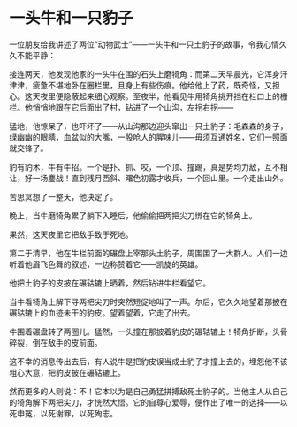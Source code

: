 # 一头牛和一只豹子
一位朋友给我讲述了两位“动物武士”——一头牛和一只土豹子的故事，令我心情久久不能平静： 

 接连两天，他发现他家的一头牛在围的石头上磨犄角：而第二天早晨光，它浑身汗津津，疲惫不堪地卧在圈栏里，且身上有些伤痕。他给他上了药，既奇怪，又担心。这天夜里便隐蔽起来细心观察。至夜半，他看见牛用犄角挑开挡在栏口上的栅栏。他悄悄地跟在它后面出了村，钻进了一个山沟，左拐右拐—— 

 猛地，他惊呆了，也吓坏了——从山沟那边迎头窜出一只土豹子：毛森森的身子，绿幽幽的眼睛，血盆似的大嘴，一股呛人的腥味儿——毋须互通姓名，它们一照面就交锋了。 

 豹有豹术，牛有牛招。一个是扑、抓、咬，一个顶、撞踢，真是势均力敌，互不相让，好一场鏖战！直到残月西斜、曙色初露才收兵，一个回山里。一个走出山外。 

 苦思冥想了一整天，他决定了。 

 晚上，当牛磨犄角累了躺下入睡后，他偷偷把两把尖刀绑在它的犄角上。 

 果然，这天夜里它把敌手致于死地。 

 第二于清早，他在牛栏前面的碾盘上宰那头土豹子，周围围了一大群人。人们一边听着他眉飞色舞的叙述，一边称赞着它——凯旋的英雄。 

 他把土豹子的皮披在碾轱辘上晒着，然后钻进牛栏看望它。 

 当牛看犄角上解下寻两把尖刀时突然短促地叫了一声。尔后，它久久地望着那披在碾轱辘上的血迹未干的豹皮。望着望着，它走了出去。 

 牛围着碾盘转了两圈儿。猛然，一头撞在那披着豹皮的碾轱辘上！犄角折断，头骨碎裂，倒在敌手的皮前面。 

 这不幸的消息传出去后，有人说牛是把豹皮误当成土豹子才撞上去的，埋怨他不该粗心大意，把豹皮披在碾轱辘上。 

 然而更多的人则说：不！它本以为是自己勇猛拼搏敌死土豹子的。当他主人从自己的犄角解下两把尖刀，才恍然大悟。它的自尊心爱辱，便作出了唯一的选择——以死申冤，以死谢罪，以死殉志。
 